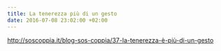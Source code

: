 ```yaml
---
title: La tenerezza più di un gesto
date: 2016-07-08 23:02:00 +02:00
---
```


http://soscoppia.it/blog-sos-coppia/37-la-tenerezza-è-più-di-un-gesto